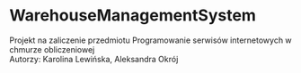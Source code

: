 # WarehouseManagementSystem
Projekt na zaliczenie przedmiotu Programowanie serwisów internetowych w chmurze obliczeniowej
<br/> Autorzy: Karolina Lewińska, Aleksandra Okrój
